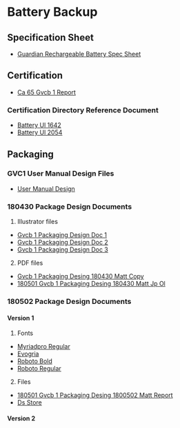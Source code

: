 # Battery Backup

## Specification Sheet
* [Guardian Rechargeable Battery Spec Sheet](/uploads/guardian-rechargeable-battery-spec-sheet.pdf "Guardian Rechargeable Battery Spec Sheet")

## Certification
* [Ca 65 Gvcb 1 Report](/uploads/ca-65-gvcb-1-report.pdf "Ca 65 Gvcb 1 Report")

### Certification Directory Reference Document
* [Battery Ul 1642](/uploads/battery-ul-1642.pdf "Battery Ul 1642")
* [Battery Ul 2054](/uploads/battery-ul-2054.pdf "Battery Ul 2054")

## Packaging
### GVC1 User Manual Design Files
* [User Manual Design](/uploads/user-manual-design.indd "User Manual Design")

### 180430 Package Design Documents
1. Illustrator files
* [Gvcb 1 Packaging Design Doc 1](/uploads/gvcb-1-packaging-design-doc-1.ai "Gvcb 1 Packaging Design Doc 1")
* [Gvcb 1 Packaging Design Doc 2](/uploads/gvcb-1-packaging-design-doc-2.ai "Gvcb 1 Packaging Design Doc 2")
* [Gvcb 1 Packaging Design Doc 3](/uploads/gvcb-1-packaging-design-doc-3.ai "Gvcb 1 Packaging Design Doc 3")

2. PDF files
* [Gvcb 1 Packaging Desing 180430 Matt Copy](/uploads/gvcb-1-packaging-desing-180430-matt-copy.pdf "Gvcb 1 Packaging Desing 180430 Matt Copy")
* [180501 Gvcb 1 Packaging Desing 180430 Matt Jp Ol](/uploads/180501-gvcb-1-packaging-desing-180430-matt-jp-ol.pdf "180501 Gvcb 1 Packaging Desing 180430 Matt Jp Ol")

### 180502 Package Design Documents
#### Version 1
1. Fonts
* [Myriadpro Regular](/uploads/myriadpro-regular.otf "Myriadpro Regular")
* [Evogria](/uploads/evogria.otf "Evogria")
* [Roboto Bold](/uploads/roboto-bold.ttf "Roboto Bold")
* [Roboto Regular](/uploads/roboto-regular.ttf "Roboto Regular")

2. Files
* [180501 Gvcb 1 Packaging Desing 1800502 Matt Report](/uploads/180501-gvcb-1-packaging-desing-1800502-matt-report.txt "180501 Gvcb 1 Packaging Desing 1800502 Matt Report")
* [Ds Store](/uploads/ds-store "Ds Store")

#### Version 2


